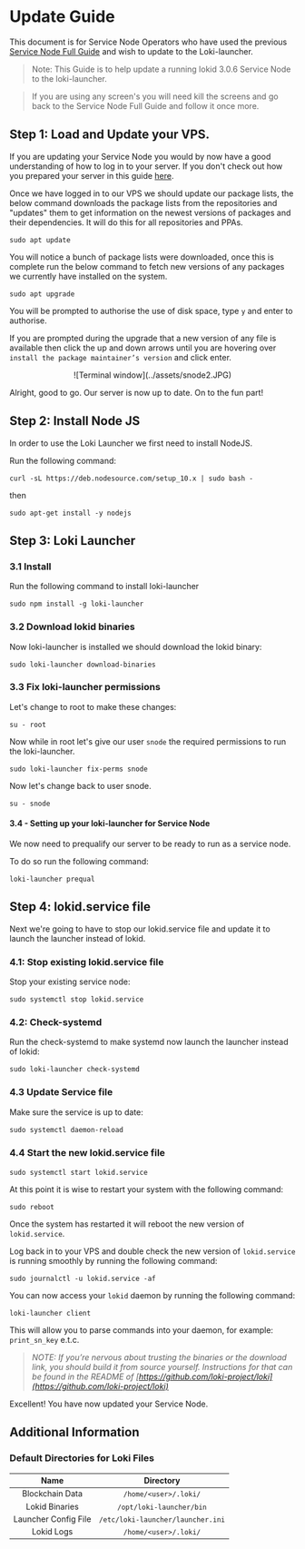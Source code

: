 # Update Guide
This document is for Service Node Operators who have used the previous [Service Node Full Guide](../SNFullGuideOLD/) and wish to update to the Loki-launcher.

> Note: This Guide is to help update a running lokid 3.0.6 Service Node to the loki-launcher.

> If you are using any screen's you will need kill the screens and go back to the Service Node Full Guide and follow it once more.

## Step 1: Load and Update your VPS.

If you are updating your Service Node you would by now have a good understanding of how to log in to your server. If you don't check out how you prepared your server in this guide [here](../SNFullguide/#step-2-prepare-your-server).

Once we have logged in to our VPS we should update our package lists, the below command downloads the package lists from the repositories and "updates" them to get information on the newest versions of packages and their dependencies. It will do this for all repositories and PPAs.

```
sudo apt update
```

You will notice a bunch of package lists were downloaded, once this is complete run the below command to fetch new versions of any packages we currently have installed on the system.

```
sudo apt upgrade
```

You will be prompted to authorise the use of disk space, type `y` and enter to authorise.

If you are prompted during the upgrade that a new version of any file is available then click the up and down arrows until you are hovering over `install the package maintainer’s version` and click enter.

<center>![Terminal window](../assets/snode2.JPG)</center>

Alright, good to go. Our server is now up to date. On to the fun part!

## Step 2: Install Node JS

In order to use the Loki Launcher we first need to install NodeJS.

Run the following command:
```
curl -sL https://deb.nodesource.com/setup_10.x | sudo bash -
```
then
```
sudo apt-get install -y nodejs
```
## Step 3: Loki Launcher
### 3.1 Install
Run the following command to install loki-launcher
```
sudo npm install -g loki-launcher
```
### 3.2 Download lokid binaries

Now loki-launcher is installed we should download the lokid binary:
```
sudo loki-launcher download-binaries
```

### 3.3 Fix loki-launcher permissions
Let's change to root to make these changes:
```
su - root
```

Now while in root let's give our user `snode` the required permissions to run the loki-launcher.

```
sudo loki-launcher fix-perms snode
```

Now let's change back to user snode.

```
su - snode
```

#### 3.4 - Setting up your loki-launcher for Service Node
We now need to prequalify our server to be ready to run as a service node.

To do so run the following command:
```
loki-launcher prequal
```

## Step 4: lokid.service file
Next we're going to have to stop our lokid.service file and update it to launch the launcher instead of lokid.

### 4.1: Stop existing lokid.service file

Stop your existing service node:
```
sudo systemctl stop lokid.service
```

### 4.2: Check-systemd

Run the check-systemd to make systemd now launch the launcher instead of lokid:
```
sudo loki-launcher check-systemd
```

### 4.3 Update Service file

Make sure the service is up to date:
```
sudo systemctl daemon-reload
```

### 4.4 Start the new lokid.service file

```
sudo systemctl start lokid.service
```

At this point it is wise to restart your system with the following command:

```
sudo reboot
```

Once the system has restarted it will reboot the new version of `lokid.service`.

Log back in to your VPS and double check the new version of `lokid.service` is running smoothly by running the following command:
```
sudo journalctl -u lokid.service -af
```

You can now access your `lokid` daemon by running the following command:
```
loki-launcher client
```
This will allow you to parse commands into your daemon, for example: `print_sn_key` e.t.c.

> *NOTE: If you’re nervous about trusting the binaries or the download link, you should build it from source yourself. Instructions for that can be found in the README of [https://github.com/loki-project/loki](https://github.com/loki-project/loki)*

Excellent! You have now updated your Service Node.

## Additional Information

### Default Directories for Loki Files

|         Name         |            Directory            |
|:--------------------:|:-------------------------------:|
|    Blockchain Data   |       `/home/<user>/.loki/`       |
|    Lokid Binaries    |      `/opt/loki-launcher/bin`     |
| Launcher Config File | `/etc/loki-launcher/launcher.ini` |
| Lokid Logs           | `/home/<user>/.loki/`             |